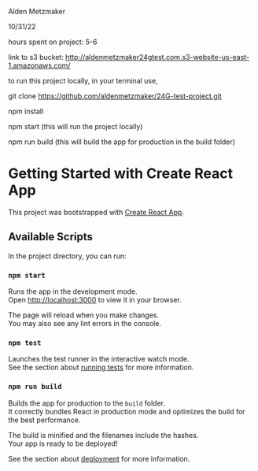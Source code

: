 Alden Metzmaker 

10/31/22

hours spent on project: 5-6

link to s3 bucket: http://aldenmetzmaker24gtest.com.s3-website-us-east-1.amazonaws.com/

to run this project locally, in your terminal use,

git clone https://github.com/aldenmetzmaker/24G-test-project.git

npm install

npm start (this will run the project locally)

npm run build  (this will build the app for production in the build folder)




# Getting Started with Create React App

This project was bootstrapped with [Create React App](https://github.com/facebook/create-react-app).

## Available Scripts

In the project directory, you can run:

### `npm start`

Runs the app in the development mode.\
Open [http://localhost:3000](http://localhost:3000) to view it in your browser.

The page will reload when you make changes.\
You may also see any lint errors in the console.

### `npm test`

Launches the test runner in the interactive watch mode.\
See the section about [running tests](https://facebook.github.io/create-react-app/docs/running-tests) for more information.

### `npm run build`

Builds the app for production to the `build` folder.\
It correctly bundles React in production mode and optimizes the build for the best performance.

The build is minified and the filenames include the hashes.\
Your app is ready to be deployed!

See the section about [deployment](https://facebook.github.io/create-react-app/docs/deployment) for more information.

